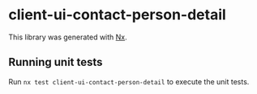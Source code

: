# client-ui-contact-person-detail

This library was generated with [Nx](https://nx.dev).

## Running unit tests

Run `nx test client-ui-contact-person-detail` to execute the unit tests.

